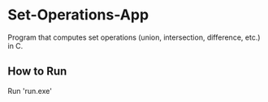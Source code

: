 # Set-Operations-App
Program that computes set operations (union, intersection, difference, etc.) in C.

## How to Run
Run 'run.exe'
